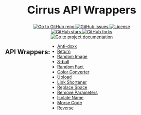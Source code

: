 <div align="center">
    <h1 style="font-size: 36px;">Cirrus API Wrappers</h1>
    <a href="https://github.com/caelen-cater/cirrus-api-wrappers" target="_blank">
        <img src="https://cdn.cirrus.center/main/icons/v1.svg" alt="Go to GitHub repo">
    </a>
    <a href="https://github.com/caelen-cater/cirrus-api-wrappers/issues" target="_blank">
        <img src="https://api.cirrus.center/api/v1/search/api-stats/wrapper-github/issues.php" alt="GitHub issues">
    </a>
    <a href="https://github.com/caelen-cater/cirrus-api-wrappers/blob/main/LICENSE" target="_blank">
        <img src="https://cdn.cirrus.center/main/icons/License-MIT-blue.svg" alt="License">
    </a>
    <br>
    <a href="https://github.com/caelen-cater/cirrus-api-wrappers" target="_blank">
        <img src="https://api.cirrus.center/api/v1/search/api-stats/wrapper-github/stars.php" alt="GitHub stars">
    </a>
    <a href="https://github.com/caelen-cater/cirrus-api-wrappers" target="_blank">
        <img src="https://api.cirrus.center/api/v1/search/api-stats/wrapper-github/forks.php" alt="GitHub forks">
    </a>
    <br>
    <a href="https://docs.cirrus.center" target="_blank">
        <img src="https://cdn.cirrus.center/main/icons/view-Documentation-blue.svg" alt="Go to project documentation">
    </a>
</div>    
    <div style="display: flex; align-items: flex-start;">
        <h2 style="text-align: left;">API Wrappers:</h2>
        <ul>
            <li><a href="//">Anti-doxx</a></li>
            <li><a href="//">Return</a></li>
            <li><a href="//">Random Image</a></li>
            <li><a href="//">8-ball</a></li>
            <li><a href="//">Random Fact</a></li>
            <li><a href="//">Color Converter</a></li>
            <li><a href="//">Upload</a></li>
            <li><a href="//">Link Shortener</a></li>
            <li><a href="//">Replace Space</a></li>
            <li><a href="//">Remove Parameters</a></li>
            <li><a href="//">Isolate Name</a></li>
            <li><a href="//">Morse Code</a></li>
            <li><a href="//">Reverse</a></li>
        </ul>
    </div>
</div>
